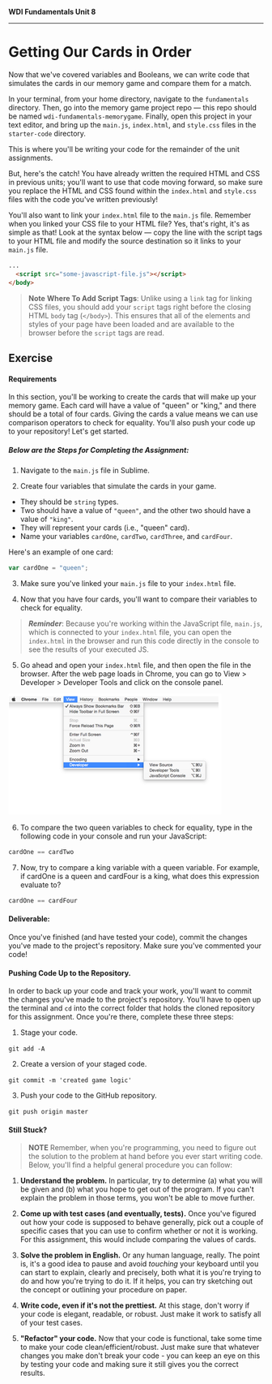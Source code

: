 **WDI Fundamentals Unit 8**

---

# Getting Our Cards in Order

Now that we've covered variables and Booleans, we can write code that simulates the cards in our memory game and compare them for a match.

In your terminal, from your home directory, navigate to the `fundamentals` directory. Then, go into the memory game project repo — this repo should be named `wdi-fundamentals-memorygame`. Finally, open this project in your text editor, and bring up the `main.js`, `index.html`, and `style.css` files in the `starter-code` directory.

This is where you'll be writing your code for the remainder of the unit assignments.

But, here's the catch! You have already written the required HTML and CSS in previous units; you'll want to use that code moving forward, so make sure you replace the HTML and CSS found within the `index.html` and `style.css` files with the code you've written previously!

You'll also want to link your `index.html` file to the `main.js` file. Remember when you linked your CSS file to your HTML file? Yes, that's right, it's as simple as that! Look at the syntax below — copy the line with the script tags to your HTML file and modify the source destination so it links to your `main.js` file.

```html
...
  <script src="some-javascript-file.js"></script>
</body>
```

>**Note** **Where To Add Script Tags**: Unlike using a `link` tag for linking CSS files, you should add your `script` tags right before the closing HTML `body` tag (`</body>`). This ensures that all of the elements and styles of your page have been loaded and are available to the browser before the `script` tags are read.

## Exercise

#### Requirements

In this section, you'll be working to create the cards that will make up your memory game. Each card will have a value of "queen" or "king," and there should be a total of four cards. Giving the cards a value means we can use comparison operators to check for equality. You'll also push your code up to your repository! Let's get started.


##### Below are the Steps for Completing the Assignment:

1) Navigate to the `main.js` file in Sublime.

2) Create four variables that simulate the cards in your game.

- They should be `string` types.
- Two should have a value of `"queen"`, and the other two should have a value of `"king"`.
- They will represent your cards (i.e., "queen" card).
- Name your variables `cardOne`, `cardTwo`, `cardThree`, and `cardFour`.

Here's an example of one card:

```js
var cardOne = "queen";
```

3) Make sure you've linked your `main.js` file to your `index.html` file.

4) Now that you have four cards, you'll want to compare their variables to check for equality.

 >**_Reminder_**: Because you're working within the JavaScript file, `main.js`, which is connected to your `index.html` file, you can open the `index.html` in the browser and run this code directly in the console to see the results of your executed JS.

5) Go ahead and open your `index.html` file, and then open the file in the browser. After the web page loads in Chrome, you can go to View > Developer > Developer Tools and click on the console panel.

![](/assets/chapter5/developer.png)

6) To compare the two queen variables to check for equality, type in the following code in your console and run your JavaScript:

```js
cardOne == cardTwo
```

7) Now, try to compare a king variable with a queen variable. For example, if cardOne is a queen and cardFour is a king, what does this expression evaluate to?

```js
cardOne == cardFour
```

#### Deliverable:

Once you've finished (and have tested your code), commit the changes you've made to the project's repository. Make sure you've commented your code!

#### Pushing Code Up to the Repository.

In order to back up your code and track your work, you'll want to commit the changes you've made to the project's repository. You'll have to open up the terminal and `cd` into the correct folder that holds the cloned repository for this assignment. Once you're there, complete these three steps:

1) Stage your code.

`git add -A`

2) Create a version of your staged code.

`git commit -m 'created game logic'`

3) Push your code to the GitHub repository.

`git push origin master`

#### Still Stuck?

> **NOTE** Remember, when you're programming, you need to figure out the solution to the problem at hand before you ever start writing code. Below, you'll find a helpful general procedure you can follow:

1) **Understand the problem.** In particular, try to determine (a) what you will be given and (b) what you hope to get out of the program. If you can't explain the problem in those terms, you won't be able to move further.

2) **Come up with test cases (and eventually, tests).** Once you've figured out how your code is supposed to behave generally, pick out a couple of specific cases that you can use to confirm whether or not it is working. For this assignment, this would include comparing the values of cards.

3) **Solve the problem in English.** Or any human language, really. The point is, it's a good idea to pause and avoid *touching* your keyboard until you can start to explain, clearly and precisely, both what it is you're trying to do and how you're trying to do it. If it helps, you can try sketching out the concept or outlining your procedure on paper.

4) **Write code, even if it's not the prettiest.** At this stage, don't worry if your code is elegant, readable, or robust. Just make it work to satisfy all of your test cases.

5) **"Refactor" your code.** Now that your code is functional, take some time to make your code clean/efficient/robust. Just make sure that whatever changes you make don't break your code - you can keep an eye on this by testing your code and making sure it still gives you the correct results.
